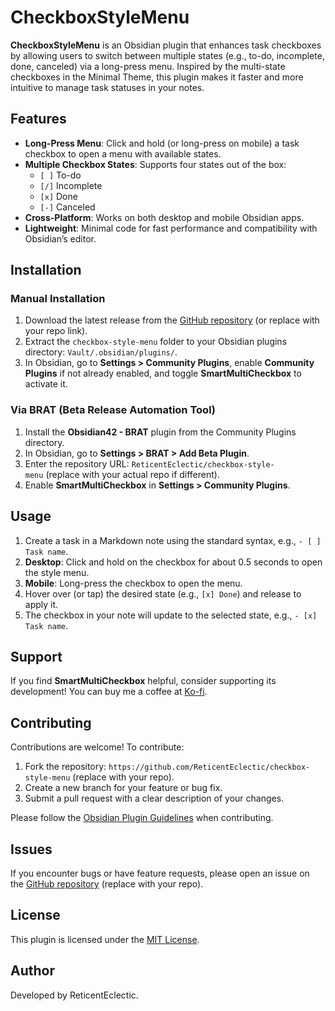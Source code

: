 
# CheckboxStyleMenu

**CheckboxStyleMenu** is an Obsidian plugin that enhances task checkboxes by allowing users to switch between multiple states (e.g., to-do, incomplete, done, canceled) via a long-press menu. Inspired by the multi-state checkboxes in the Minimal Theme, this plugin makes it faster and more intuitive to manage task statuses in your notes.

## Features

- **Long-Press Menu**: Click and hold (or long-press on mobile) a task checkbox to open a menu with available states.
- **Multiple Checkbox States**: Supports four states out of the box:
    - `[ ]` To-do
    - `[/]` Incomplete
    - `[x]` Done
    - `[-]` Canceled
- **Cross-Platform**: Works on both desktop and mobile Obsidian apps.
- **Lightweight**: Minimal code for fast performance and compatibility with Obsidian’s editor.

## Installation

### Manual Installation

1. Download the latest release from the [GitHub repository](https://github.com/ReticentEclectic/checkbox-style-menu/releases) (or replace with your repo link).
2. Extract the `checkbox-style-menu` folder to your Obsidian plugins directory: `Vault/.obsidian/plugins/`.
3. In Obsidian, go to **Settings > Community Plugins**, enable **Community Plugins** if not already enabled, and toggle **SmartMultiCheckbox** to activate it.

### Via BRAT (Beta Release Automation Tool)

1. Install the **Obsidian42 - BRAT** plugin from the Community Plugins directory.
2. In Obsidian, go to **Settings > BRAT > Add Beta Plugin**.
3. Enter the repository URL: `ReticentEclectic/checkbox-style-menu` (replace with your actual repo if different).
4. Enable **SmartMultiCheckbox** in **Settings > Community Plugins**.

## Usage

1. Create a task in a Markdown note using the standard syntax, e.g., `- [ ] Task name`.
2. **Desktop**: Click and hold on the checkbox for about 0.5 seconds to open the style menu.
3. **Mobile**: Long-press the checkbox to open the menu.
4. Hover over (or tap) the desired state (e.g., `[x] Done`) and release to apply it.
5. The checkbox in your note will update to the selected state, e.g., `- [x] Task name`.

## Support

If you find **SmartMultiCheckbox** helpful, consider supporting its development! You can buy me a coffee at [Ko-fi](https://ko-fi.com/ReticentEclectic).

## Contributing

Contributions are welcome! To contribute:

1. Fork the repository: `https://github.com/ReticentEclectic/checkbox-style-menu` (replace with your repo).
2. Create a new branch for your feature or bug fix.
3. Submit a pull request with a clear description of your changes.

Please follow the [Obsidian Plugin Guidelines](https://docs.obsidian.md/Plugins/Releasing/Plugin+guidelines) when contributing.

## Issues

If you encounter bugs or have feature requests, please open an issue on the [GitHub repository](https://github.com/ReticentEclectic/checkbox-style-menu/issues) (replace with your repo).

## License

This plugin is licensed under the [MIT License](LICENSE).

## Author

Developed by ReticentEclectic.
